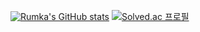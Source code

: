 [![Rumka's GitHub stats](https://github-readme-stats.vercel.app/api?username=yongseongjeon&theme=material-palenight)](https://github.com/anuraghazra/github-readme-stats)
[![Solved.ac 프로필](http://mazassumnida.wtf/api/v2/generate_badge?boj=rumka)](https://solved.ac/rumka)
